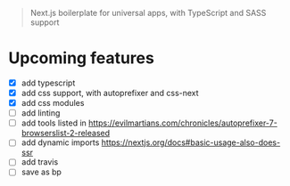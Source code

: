 > Next.js boilerplate for universal apps, with TypeScript and SASS support

# Upcoming features
- [x] add typescript
- [x] add css support, with autoprefixer and css-next
- [x] add css modules
- [ ] add linting
- [ ] add tools listed in https://evilmartians.com/chronicles/autoprefixer-7-browserslist-2-released
- [ ] add dynamic imports https://nextjs.org/docs#basic-usage-also-does-ssr
- [ ] add travis
- [ ] save as bp
